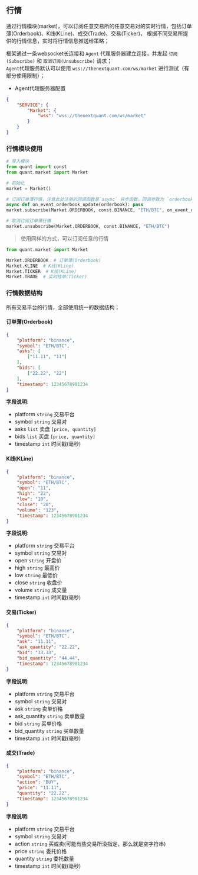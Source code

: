 ## 行情

通过行情模块(market)，可以订阅任意交易所的任意交易对的实时行情，包括订单薄(Orderbook)、K线(KLine)、成交(Trade)、交易(Ticker)，
根据不同交易所提供的行情信息，实时将行情信息推送给策略；

框架通过一条websocket长连接和 `Agent` 代理服务器建立连接，并发起 `订阅(Subscribe)` 和 `取消订阅(Unsubscribe)` 请求；  
`Agent`代理服务默认可以使用 `wss://thenextquant.com/ws/market` 进行测试（有部分使用限制）；

- Agent代理服务器配置
```json
{
    "SERVICE": {
        "Market": {
            "wss": "wss://thenextquant.com/ws/market"
        }
    }
}
```


### 行情模块使用

```python
# 导入模块
from quant import const
from quant.market import Market

# 初始化
market = Market()

# 订阅订单薄行情，注意此处注册的回调函数是`async` 异步函数，回调参数为 `orderbook` 对象，类型为字典，数据结构查看下边的介绍。
async def on_event_orderbook_update(orderbook): pass
market.subscribe(Market.ORDERBOOK, const.BINANCE, "ETH/BTC", on_event_orderbook_update)

# 取消订阅订单薄行情
market.unsubscribe(Market.ORDERBOOK, const.BINANCE, "ETH/BTC")
```

> 使用同样的方式，可以订阅任意的行情
```python
from quant.market import Market

Market.ORDERBOOK  # 订单薄(Orderbook)
Market.KLINE  # K线(KLine)
Market.TICKER  # K线(KLine)
Market.TRADE  # 实时挂单(Ticker)
```


### 行情数据结构

所有交易平台的行情，全部使用统一的数据结构；

#### 订单薄(Orderbook)
```json
{
    "platform": "binance",
    "symbol": "ETH/BTC",
    "asks": [
        ["11.11", "11"]
    ],
    "bids": [
        ["22.22", "22"]
    ],
    "timestamp": 12345678901234
}
```

**字段说明**:
- platform `string` 交易平台
- symbol `string` 交易对
- asks `list` 卖盘 `[price, quantity]`
- bids `list` 买盘 `[price, quantity]`
- timestamp `int` 时间戳(毫秒)


#### K线(KLine)
```json
{
    "platform": "binance",
    "symbol": "ETH/BTC",
    "open": "11",
    "high": "22",
    "low": "10",
    "close": "20",
    "volume": "123",
    "timestamp": 12345678901234
}
```

**字段说明**:
- platform `string` 交易平台
- symbol `string` 交易对
- open `string` 开盘价
- high `string` 最高价
- low `string` 最低价
- close `string` 收盘价
- volume `string` 成交量
- timestamp `int` 时间戳(毫秒)


#### 交易(Ticker)
```json
{
    "platform": "binance",
    "symbol": "ETH/BTC",
    "ask": "11.11",
    "ask_quantity": "22.22",
    "bid": "33.33",
    "bid_quantity": "44.44",
    "timestamp": 12345678901234
}
```

**字段说明**:
- platform `string` 交易平台
- symbol `string` 交易对
- ask `string` 卖单价格
- ask_quantity `string` 卖单数量
- bid `string` 买单价格
- bid_quantity `string` 买单数量
- timestamp `int` 时间戳(毫秒)


#### 成交(Trade)
```json
{
    "platform": "binance",
    "symbol": "ETH/BTC",
    "action": "BUY",
    "price": "11.11",
    "quantity": "22.22",
    "timestamp": 12345678901234
}
```

**字段说明**:
- platform `string` 交易平台
- symbol `string` 交易对
- action `string` 买或卖(可能有些交易所没指定，那么就是空字符串)
- price `string` 委托价格
- quantity `string` 委托数量
- timestamp `int` 时间戳(毫秒)
